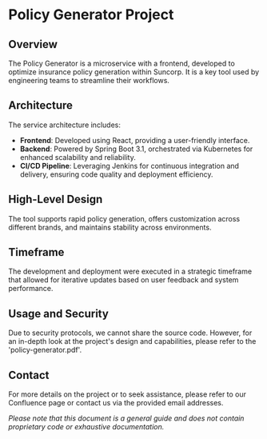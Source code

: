 # Policy Generator Project

## Overview
The Policy Generator is a microservice with a frontend, developed to optimize insurance policy generation within Suncorp. It is a key tool used by engineering teams to streamline their workflows.

## Architecture
The service architecture includes:
- **Frontend**: Developed using React, providing a user-friendly interface.
- **Backend**: Powered by Spring Boot 3.1, orchestrated via Kubernetes for enhanced scalability and reliability.
- **CI/CD Pipeline**: Leveraging Jenkins for continuous integration and delivery, ensuring code quality and deployment efficiency.

## High-Level Design
The tool supports rapid policy generation, offers customization across different brands, and maintains stability across environments.

## Timeframe
The development and deployment were executed in a strategic timeframe that allowed for iterative updates based on user feedback and system performance.

## Usage and Security
Due to security protocols, we cannot share the source code. However, for an in-depth look at the project's design and capabilities, please refer to the 'policy-generator.pdf'.

## Contact
For more details on the project or to seek assistance, please refer to our Confluence page or contact us via the provided email addresses.

*Please note that this document is a general guide and does not contain proprietary code or exhaustive documentation.*
